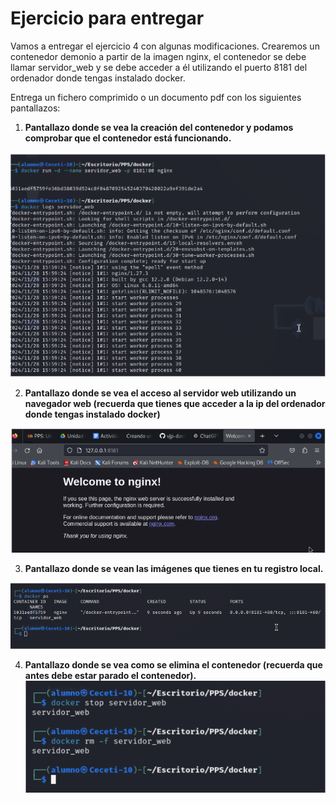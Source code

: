 # **Ejercicio para entregar**

Vamos a entregar el ejercicio 4 con algunas modificaciones. Crearemos un contenedor demonio a partir de la imagen nginx, el contenedor se debe llamar servidor_web y se debe acceder a él utilizando el puerto 8181 del ordenador donde tengas instalado docker.

Entrega un fichero comprimido o un documento pdf con los siguientes pantallazos:

1. **Pantallazo donde se vea la creación del contenedor y podamos comprobar que el contenedor está funcionando.**

![img1](img/img1.PNG)

2. **Pantallazo donde se vea el acceso al servidor web utilizando un navegador web (recuerda que tienes que acceder a la ip del ordenador donde tengas instalado docker)**

![img2](img/img2.PNG)

3. **Pantallazo donde se vean las imágenes que tienes en tu registro local.**

![img3](img/img3.PNG)

4. **Pantallazo donde se vea como se elimina el contenedor (recuerda que antes debe estar parado el contenedor).**
![img4](img/img4.PNG)
